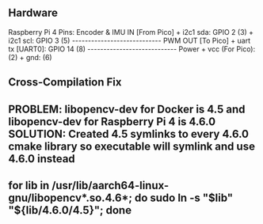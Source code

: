 

Hardware
--------

Raspberry Pi 4
Pins:
    Encoder & IMU IN [From Pico]
    + i2c1 sda: GPIO 2 (3)
    + i2c1 scl: GPIO 3 (5)
    ----------------------------
    PWM OUT [To Pico]
    + uart tx [UART0]: GPIO 14 (8)
    ----------------------------
    Power
    + vcc (For Pico): (2)
    + gnd: (6)



Cross-Compilation Fix
-------------------
PROBLEM: libopencv-dev for Docker is 4.5 and libopencv-dev for Raspberry Pi 4 is 4.6.0
SOLUTION: Created 4.5 symlinks to every 4.6.0 cmake library so executable will symlink and use 4.6.0 instead
---------------------------------------------------------------
for lib in /usr/lib/aarch64-linux-gnu/libopencv*.so.4.6*; do 
  sudo ln -s "$lib" "${lib/4.6.0/4.5}"; 
done
---------------------------------------------------------------
